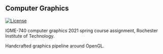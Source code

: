 ## Computer Graphics

[![License](https://img.shields.io/badge/license-No%20License-green)](./LICENSE)

IGME-740 computer graphics 2021 spring course assignment, Rochester Institute of Technology.

Handcrafted graphics pipeline around OpenGL.
